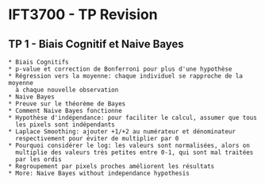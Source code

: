 # IFT3700 - TP Revision

## TP 1 - Biais Cognitif et Naive Bayes
    * Biais Cognitifs
	* p-value et correction de Bonferroni pour plus d'une hypothèse
	* Régression vers la moyenne: chaque individuel se rapproche de la moyenne 
	  à chaque nouvelle observation
    * Naive Bayes
	* Preuve sur le théorème de Bayes
	* Comment Naive Bayes fonctionne
	* Hypothèse d'indépendance: pour faciliter le calcul, assumer que tous 
	  les pixels sont indépendants
	* Laplace Smoothing: ajouter +1/+2 au numérateur et dénominateur  
	  respectivement pour éviter de multiplier par 0
	* Pourquoi considérer le log: les valeurs sont normalisées, alors on 
	  multiplie des valeurs très petites entre 0-1, qui sont mal traitées 
	  par les ordis
	* Regroupement par pixels proches améliorent les résultats
	* More: Naive Bayes without independance hypothesis




